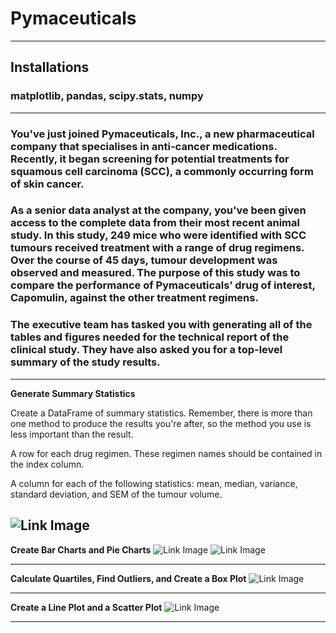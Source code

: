 # Pymaceuticals
---
## Installations
### matplotlib, pandas, scipy.stats, numpy
---


### You've just joined Pymaceuticals, Inc., a new pharmaceutical company that specialises in anti-cancer medications. Recently, it began screening for potential treatments for squamous cell carcinoma (SCC), a commonly occurring form of skin cancer.

### As a senior data analyst at the company, you've been given access to the complete data from their most recent animal study. In this study, 249 mice who were identified with SCC tumours received treatment with a range of drug regimens. Over the course of 45 days, tumour development was observed and measured. The purpose of this study was to compare the performance of Pymaceuticals’ drug of interest, Capomulin, against the other treatment regimens.

### The executive team has tasked you with generating all of the tables and figures needed for the technical report of the clinical study. They have also asked you for a top-level summary of the study results.
---
**Generate Summary Statistics**

Create a DataFrame of summary statistics. Remember, there is more than one method to produce the results you're after, so the method you use is less important than the result.

A row for each drug regimen. These regimen names should be contained in the index column.

A column for each of the following statistics: mean, median, variance, standard deviation, and SEM of the tumour volume.

![Link Image]()
---
**Create Bar Charts and Pie Charts**
![Link Image]()
![Link Image]()

---

**Calculate Quartiles, Find Outliers, and Create a Box Plot**
![Link Image]()

---

**Create a Line Plot and a Scatter Plot**
![Link Image]()

---
